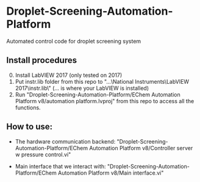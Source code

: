 # Droplet-Screening-Automation-Platform
Automated control code for droplet screening system

## Install procedures

0. Install LabVIEW 2017 (only tested on 2017)
1. Put instr.lib folder from this repo to "...\National Instruments\LabVIEW 2017\instr.lib\\" (... is where your LabVIEW is installed)
2. Run "Droplet-Screening-Automation-Platform/EChem Automation Platform v8/automation platform.lvproj" from this repo to access all the functions.

## How to use:

- The hardware communication backend:
"Droplet-Screening-Automation-Platform/EChem Automation Platform v8/Controller server w pressure control.vi"

- Main interface that we interact with:
"Droplet-Screening-Automation-Platform/EChem Automation Platform v8/Main interface.vi"
